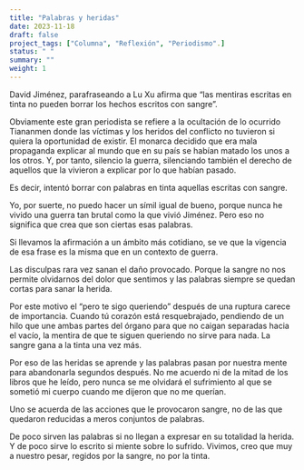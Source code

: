 ```yaml
---
title: "Palabras y heridas"
date: 2023-11-18
draft: false
project_tags: ["Columna", "Reflexión", "Periodismo".]
status: " "
summary: ""
weight: 1
---
```

David Jiménez, parafraseando a Lu Xu afirma que “las mentiras escritas en tinta no pueden borrar los hechos escritos con sangre”.

Obviamente este gran periodista se refiere a la ocultación de lo ocurrido Tiananmen donde las víctimas y los heridos del conflicto no tuvieron si quiera la oportunidad de existir. El monarca decidido que era mala propaganda explicar al mundo que en su país se habían matado los unos a los otros. Y, por tanto, silencio la guerra, silenciando también el derecho de aquellos que la vivieron a explicar por lo que habían pasado.

Es decir, intentó borrar con palabras en tinta aquellas escritas con sangre.

Yo, por suerte, no puedo hacer un símil igual de bueno, porque nunca he vivido una guerra tan brutal como la que vivió Jiménez.
Pero eso no significa que crea que son ciertas esas palabras. 

Si llevamos la afirmación a un ámbito más cotidiano, se ve que la vigencia de esa frase es la misma que en un contexto de guerra.

Las disculpas rara vez sanan el daño provocado. Porque la sangre no nos permite olvidarnos del dolor que sentimos y las palabras siempre se quedan cortas para sanar la herida.

Por este motivo el “pero te sigo queriendo” después de una ruptura carece de importancia. Cuando tú corazón está resquebrajado, pendiendo de un hilo que une ambas partes del órgano para que no caigan separadas hacia el vacío, la mentira de que te siguen queriendo no sirve para nada. La sangre gana a la tinta una vez más.

Por eso de las heridas se aprende y las palabras pasan por nuestra mente para abandonarla segundos después. No me acuerdo ni de la mitad de los libros que he leído, pero nunca se me olvidará el sufrimiento al que se sometió mi cuerpo cuando me dijeron que no me querían.

Uno se acuerda de las acciones que le provocaron sangre, no de las que quedaron reducidas a meros conjuntos de palabras.

De poco sirven las palabras si no llegan a expresar en su totalidad la herida. Y de poco sirve lo escrito si miente sobre lo sufrido. Vivimos, creo que muy a nuestro pesar, regidos por la sangre, no por la tinta.
